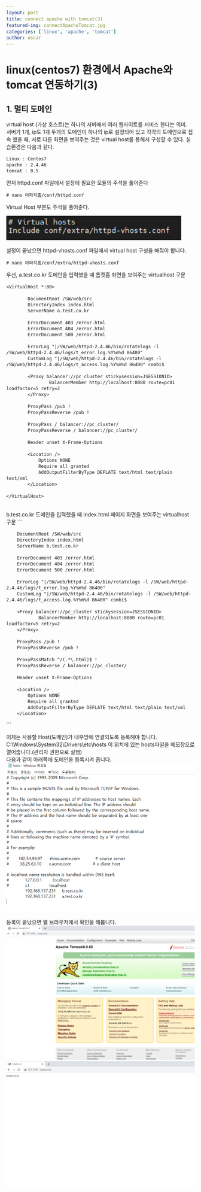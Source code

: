 ```yaml
---
layout: post
title: connect apache with tomcat(3)
featured-img: connectApacheTomcat.jpg
categories: ['linux', 'apache', 'tomcat']
author: oscar
---
```


# linux(centos7) 환경에서 Apache와 tomcat 연동하기(3)

## 1. 멀티 도메인

virtual host (가상 호스트)는 하나의 서버에서 여러 웹사이트를 서비스 한다는 의미.<br>
서버가 1개, ip도 1개 두개의 도메인이 하나의 ip로 설정되어 있고 각각의 도메인으로 접속 했을 때, 서로 다른 화면을 보여주는 것은 virtual host를 통해서 구성할 수 있다.
실습환경은 다음과 같다.
```
Linux : Centos7
apache : 2.4.46
tomcat : 8.5
```

먼저 httpd.conf 파일에서 설정에 필요한 모듈의 주석을 풀어준다
```
# nano 아파치홈/conf/httpd.conf
```

Virtual Host 부분도 주석을 풀어준다.
  
![virtualhost1](../image/oscar/2021-05-10_virtualhost/1.png)


설정이 끝났으면 httpd-vhosts.conf 파일에서 virtual host 구성을 해줘야 합니다.
```
# nano 아파치홈/conf/extra/httpd-vhosts.conf
```

우선, a.test.co.kr 도메인을 입력했을 때 톰캣홈 화면을 보여주는 virtualhost 구문
```
<VirtualHost *:80>

        DocumentRoot /SW/web/src
        DirectoryIndex index.html
        ServerName a.test.co.kr

        ErrorDocument 403 /error.html
        ErrorDocument 404 /error.html
        ErrorDocument 500 /error.html

        ErrorLog "|/SW/web/httpd-2.4.46/bin/rotatelogs -l /SW/web/httpd-2.4.46/logs/t_error.log.%Y%m%d 86400"
        CustomLog "|/SW/web/httpd-2.4.46/bin/rotatelogs -l /SW/web/httpd-2.4.46/logs/t_access.log.%Y%m%d 86400" combi$

        <Proxy balancer://pc_cluster stickysession=JSESSIONID>
                BalancerMember http://localhost:8080 route=pc01 loadfactor=5 retry=2
        </Proxy>

        ProxyPass /pub !
        ProxyPassReverse /pub !

        ProxyPass / balancer://pc_cluster/
        ProxyPassReverse / balancer://pc_cluster/

        Header unset X-Frame-Options

        <Location />
            Options NONE
            Require all granted
            AddOutputFilterByType DEFLATE text/html text/plain text/xml
        </Location>

</VirtualHost>
```
<br>
b.test.co.kr 도메인을 입력했을 때 index.html 페이지 화면을 보여주는 virtualhost 구문
```
<VirtualHost *:80>

        DocumentRoot /SW/web/src
        DirectoryIndex index.html
        ServerName b.test.co.kr

        ErrorDocument 403 /error.html
        ErrorDocument 404 /error.html
        ErrorDocument 500 /error.html

        ErrorLog "|/SW/web/httpd-2.4.46/bin/rotatelogs -l /SW/web/httpd-2.4.46/logs/t_error.log.%Y%m%d 86400"
        CustomLog "|/SW/web/httpd-2.4.46/bin/rotatelogs -l /SW/web/httpd-2.4.46/logs/t_access.log.%Y%m%d 86400" combi$

        <Proxy balancer://pc_cluster stickysession=JSESSIONID>
                BalancerMember http://localhost:8080 route=pc01 loadfactor=5 retry=2
        </Proxy>

        ProxyPass /pub !
        ProxyPassReverse /pub !

        ProxyPassMatch ^/(.*\.html)$ !
        ProxyPassReverse / balancer://pc_cluster/

        Header unset X-Frame-Options

        <Location />
            Options NONE
            Require all granted
            AddOutputFilterByType DEFLATE text/html text/plain text/xml
        </Location>

</VirtualHost>
```

이제는 사용할 Host(도메인)가 내부망에 연결되도록 등록해야 합니다.<br>
C:\Windows\System32\Drivers\etc\hosts 이 위치에 있는 hosts파일을 메모장으로 열어줍니다.(관리자 권한으로 실행)<br>
다음과 같이 아래쪽에 도메인을 등록시켜 줍니다.
![virtualhost2](../image/oscar/2021-05-10_virtualhost/2.png)

등록이 끝났으면 웹 브라우저에서 확인을 해봅니다.
![virtualhost3](../image/oscar/2021-05-10_virtualhost/3.png)
<br>
![virtualhost4](../image/oscar/2021-05-10_virtualhost/4.png)


